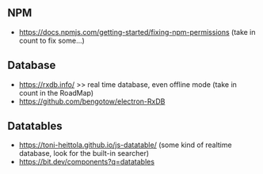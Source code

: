 ## NPM ##
* https://docs.npmjs.com/getting-started/fixing-npm-permissions   (take in count to fix some...)
## Database ##
* https://rxdb.info/ >> real time database, even offline mode (take in count in the RoadMap)
* https://github.com/bengotow/electron-RxDB

## Datatables ##
* https://toni-heittola.github.io/js-datatable/   (some kind of realtime database, look for the built-in searcher)
* https://bit.dev/components?q=datatables